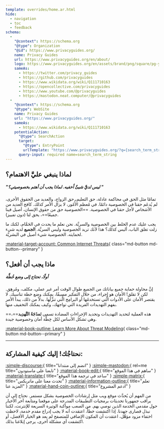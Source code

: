```yaml
---
template: overrides/home.ar.html
hide:
  - navigation
  - toc
  - feedback
schema:
  - 
    "@context": https://schema.org
    "@type": Organization
    "@id": https://www.privacyguides.org/
    name: Privacy Guides
    url: https://www.privacyguides.org/en/about/
    logo: https://www.privacyguides.org/en/assets/brand/png/square/pg-yellow.png
    sameAs:
      - https://twitter.com/privacy_guides
      - https://github.com/privacyguides
      - https://www.wikidata.org/wiki/Q111710163
      - https://opencollective.com/privacyguides
      - https://www.youtube.com/@privacyguides
      - https://mastodon.neat.computer/@privacyguides
  - 
    "@context": https://schema.org
    "@type": WebSite
    name: Privacy Guides
    url: "https://www.privacyguides.org/"
    sameAs:
      - https://www.wikidata.org/wiki/Q111710163
    potentialAction:
      "@type": SearchAction
      target:
        "@type": EntryPoint
        urlTemplate: "https://www.privacyguides.org/?q={search_term_string}"
      query-input: required name=search_term_string
---
```


<!-- markdownlint-disable-next-line -->
## لماذا ينبغي عليَّ الاهتمام؟

##### "ليس لديَّ شيئٌ اُخفيه. لماذا يجب أن أهتم بخصوصيتي؟ "

تمامًا مثل الحق في محاكمة عادلة، حق التعليم، حق الزواج، والعديد من الحقوق الأخرى، لم يُدعَم حقنا في الخصوصية دائمًا. في مُعظم الأُمُور، لا يزال الأمر كذلك. كافح العديد من الأشخاص لأجل حقنا في الخصوصية. ==الخصوصية حق من حقوق الإنسان، أصيل فينا جميعًا==، يحق لنا (دون تمييز).

يجب عليك عدم الخلط بين الخصوصية والسريَّة. نحن نعلم ما يحدث في الحَمَّام، لكنك ما زلت تغلق الباب، أليس كذلك؟ هذا لأنك تريد الخصوصية وليس السريَّة. **الجميع** لديه شيء لحمايته. الخصوصية شيء أصيل في البشريَّة.

[:material-target-account: Common Internet Threats](basics/common-threats.md){ class="md-button md-button--primary" }

## ماذا يجب أن أفعل؟

##### أولًا، تحتاج إلى وضع خُطَّة

إنَّ محاولة حماية جميع بياناتك من الجميع طوال الوقت أمر غير عملي، مكلف، ومُرهِق. لكن لا تقلق! الأمان هو إجراء، من خلال التفكير مسبقًا، يمكنك وضع خطة تناسبك. لا يقتصر الأمان على الأدوات الَّتي تستخدمُها أو البرامِج الَّتي تنزِّلُها. بدلاً من ذلك، يبدأ الأمر بفهم التهديدات الفريدة التي تواجهك، وكيف يمكنك التخفيف منها.

==هذه العملية لتحديد التهديدات وتحديد الإجراءات المضادة تسمى **نَمذَجَةُ التَّهدِيد**==، وهي تشكل الأساس لكل خِطَّة أمان وخصوصية جيدة.

[:material-book-outline: Learn More About Threat Modeling](basics/threat-modeling.md){ class="md-button md-button--primary" }

---

## نحتاجُك! إليك كيفية المشاركة:

[:simple-discourse:](https://discuss.privacyguides.net/){ title="انضم إلى منتدانا" }
[:simple-mastodon:](https://mastodon.neat.computer/@privacyguides){ rel=me title="تابعنا على ماستودون" }
[:material-book-edit:](https://github.com/privacyguides/privacyguides.org){ title="ساهم في هذا الموقع" }
[:material-translate:](https://matrix.to/#/#pg-i18n:aragon.sh){ title="ساعد في ترجمة هذا الموقع" }
[:simple-matrix:](https://matrix.to/#/#privacyguides:matrix.org){ title="تحدث معنا على ماتريكس" }
[:material-information-outline:](about/index.md){ title="تعلم المزيد عنا" }
[:material-hand-coin-outline:](about/donate.md){ title="ادعم المشروع" }

من المهم أن يُحدَّث موقع ويب مثل إرشادات الخصوصية بشكل مستمر. نحتاج إلى أن يراقب جمهورنا تحديثات برمجيات التطبيقات المدرجة على موقعنا ومتابعة آخر الأخبار حول مقدمي الخدمة الذين نوصي بهم. من الصعب مواكبة الوتيرة السريعة للإنترنت، لكننا نبذل قصارى جهدنا. إذا اكتشفت خطأً، اعتقدت أنه لا يجب إدراج مقدم خدمة، لاحظت اختفاء مزود مؤهَّل، اعتقدت أن المكون الإضافي للمتصفح لم يعد هو الخيار الأفضل، أو اكتشفت أي مشكلة أخرى، يرجى إبلاغنا بذلك.
